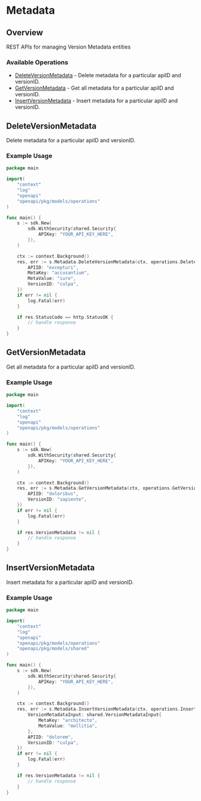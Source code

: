 # Metadata

## Overview

REST APIs for managing Version Metadata entities

### Available Operations

* [DeleteVersionMetadata](#deleteversionmetadata) - Delete metadata for a particular apiID and versionID.
* [GetVersionMetadata](#getversionmetadata) - Get all metadata for a particular apiID and versionID.
* [InsertVersionMetadata](#insertversionmetadata) - Insert metadata for a particular apiID and versionID.

## DeleteVersionMetadata

Delete metadata for a particular apiID and versionID.

### Example Usage

```go
package main

import(
	"context"
	"log"
	"openapi"
	"openapi/pkg/models/operations"
)

func main() {
    s := sdk.New(
        sdk.WithSecurity(shared.Security{
            APIKey: "YOUR_API_KEY_HERE",
        }),
    )

    ctx := context.Background()
    res, err := s.Metadata.DeleteVersionMetadata(ctx, operations.DeleteVersionMetadataRequest{
        APIID: "excepturi",
        MetaKey: "accusantium",
        MetaValue: "iure",
        VersionID: "culpa",
    })
    if err != nil {
        log.Fatal(err)
    }

    if res.StatusCode == http.StatusOK {
        // handle response
    }
}
```

## GetVersionMetadata

Get all metadata for a particular apiID and versionID.

### Example Usage

```go
package main

import(
	"context"
	"log"
	"openapi"
	"openapi/pkg/models/operations"
)

func main() {
    s := sdk.New(
        sdk.WithSecurity(shared.Security{
            APIKey: "YOUR_API_KEY_HERE",
        }),
    )

    ctx := context.Background()
    res, err := s.Metadata.GetVersionMetadata(ctx, operations.GetVersionMetadataRequest{
        APIID: "doloribus",
        VersionID: "sapiente",
    })
    if err != nil {
        log.Fatal(err)
    }

    if res.VersionMetadata != nil {
        // handle response
    }
}
```

## InsertVersionMetadata

Insert metadata for a particular apiID and versionID.

### Example Usage

```go
package main

import(
	"context"
	"log"
	"openapi"
	"openapi/pkg/models/operations"
	"openapi/pkg/models/shared"
)

func main() {
    s := sdk.New(
        sdk.WithSecurity(shared.Security{
            APIKey: "YOUR_API_KEY_HERE",
        }),
    )

    ctx := context.Background()
    res, err := s.Metadata.InsertVersionMetadata(ctx, operations.InsertVersionMetadataRequest{
        VersionMetadataInput: shared.VersionMetadataInput{
            MetaKey: "architecto",
            MetaValue: "mollitia",
        },
        APIID: "dolorem",
        VersionID: "culpa",
    })
    if err != nil {
        log.Fatal(err)
    }

    if res.VersionMetadata != nil {
        // handle response
    }
}
```
